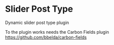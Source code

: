 # Slider Post Type
Dynamic slider post type plugin

To the plugin works needs the Carbon Fields plugin
https://github.com/bbelda/carbon-fields
